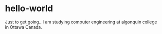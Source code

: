 # hello-world
Just to get going..
I am studying computer engineering at algonquin college in Ottawa Canada.
